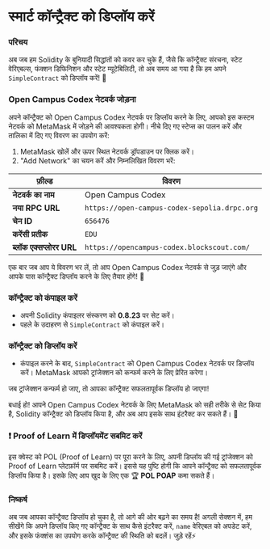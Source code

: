 # स्मार्ट कॉन्ट्रैक्ट को डिप्लॉय करें

### परिचय

अब जब हम Solidity के बुनियादी सिद्धांतों को कवर कर चुके हैं, जैसे कि कॉन्ट्रैक्ट संरचना, स्टेट वेरिएबल्स, फंक्शन डिफिनिशन और स्टेट म्यूटेबिलिटी, तो अब समय आ गया है कि हम अपने `SimpleContract` को डिप्लॉय करें! 🚀

### Open Campus Codex नेटवर्क जोड़ना

अपने कॉन्ट्रैक्ट को Open Campus Codex नेटवर्क पर डिप्लॉय करने के लिए, आपको इस कस्टम नेटवर्क को MetaMask में जोड़ने की आवश्यकता होगी। नीचे दिए गए स्टेप्स का पालन करें और तालिका में दिए गए विवरण का उपयोग करें:

1. MetaMask खोलें और ऊपर स्थित नेटवर्क ड्रॉपडाउन पर क्लिक करें।
2. "Add Network" का चयन करें और निम्नलिखित विवरण भरें:

| **फ़ील्ड**            | **विवरण**                                      |
|-----------------------|------------------------------------------------|
| **नेटवर्क का नाम**     | Open Campus Codex                              |
| **नया RPC URL**        | `https://open-campus-codex-sepolia.drpc.org`   |
| **चेन ID**            | `656476`                                       |
| **करेंसी प्रतीक**     | `EDU`                                          |
| **ब्लॉक एक्सप्लोरर URL** | `https://opencampus-codex.blockscout.com/`     |

एक बार जब आप ये विवरण भर लें, तो आप Open Campus Codex नेटवर्क से जुड़ जाएंगे और आपके पास कॉन्ट्रैक्ट डिप्लॉय करने के लिए तैयार होंगे! 🎉

### कॉन्ट्रैक्ट को कंपाइल करें

- अपनी Solidity कंपाइलर संस्करण को **0.8.23** पर सेट करें।
- पहले के उदाहरण से `SimpleContract` को कंपाइल करें।

### कॉन्ट्रैक्ट को डिप्लॉय करें

- कंपाइल करने के बाद, `SimpleContract` को Open Campus Codex नेटवर्क पर डिप्लॉय करें। MetaMask आपको ट्रांजेक्शन को कन्फर्म करने के लिए प्रेरित करेगा।

जब ट्रांजेक्शन कन्फर्म हो जाए, तो आपका कॉन्ट्रैक्ट सफलतापूर्वक डिप्लॉय हो जाएगा!

बधाई हो! आपने Open Campus Codex नेटवर्क के लिए MetaMask को सही तरीके से सेट किया है, Solidity कॉन्ट्रैक्ट को डिप्लॉय किया है, और अब आप इसके साथ इंटरैक्ट कर सकते हैं। 🎉

### ❗ Proof of Learn में डिप्लॉयमेंट सबमिट करें

इस क्वेस्ट को POL (Proof of Learn) पर पूरा करने के लिए, अपनी डिप्लॉय की गई ट्रांजेक्शन को Proof of Learn प्लेटफ़ॉर्म पर सबमिट करें। इससे यह पुष्टि होगी कि आपने कॉन्ट्रैक्ट को सफलतापूर्वक डिप्लॉय किया है। इसके लिए आप खुद के लिए एक 🏆 **POL POAP** कमा सकते हैं।

### निष्कर्ष

अब जब आपका कॉन्ट्रैक्ट डिप्लॉय हो चुका है, तो आगे की ओर बढ़ने का समय है! अगली सेक्शन में, हम सीखेंगे कि अपने डिप्लॉय किए गए कॉन्ट्रैक्ट के साथ कैसे इंटरैक्ट करें, `name` वेरिएबल को अपडेट करें, और इसके फंक्शंस का उपयोग करके कॉन्ट्रैक्ट की स्थिति को बदलें। जुड़े रहें⚡